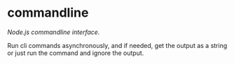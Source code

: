 commandline
===========
*Node.js commandline interface.*  

Run cli commands asynchronously, and if needed, get the output as a string or just run the command and ignore the output.
